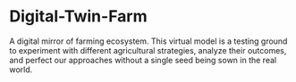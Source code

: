 # Digital-Twin-Farm
A digital mirror of farming ecosystem. This virtual model is a testing ground to experiment with different agricultural strategies, analyze their outcomes, and perfect our approaches without a single seed being sown in the real world.
